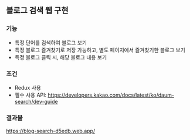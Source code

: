## 블로그 검색 웹 구현

### 기능

- 특정 단어를 검색하여 블로그 보기
- 특정 블로그 즐겨찾기로 저장 가능하고, 별도 페이지에서 즐겨찾기한 블로그 보기
- 특정 블로그 클릭 시, 해당 블로그 내용 보기

### 조건

- Redux 사용
- 필수 사용 API: https://developers.kakao.com/docs/latest/ko/daum-search/dev-guide

### 결과물

https://blog-search-d5edb.web.app/
